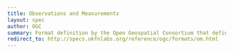 ```yaml
---
title: Observations and Measurements
layout: spec
author: OGC
summary: Format definition by the Open Geospatial Consortium that defines 
redirect_to: http://specs.okfnlabs.org/reference/ogc/formats/om.html
---
```


